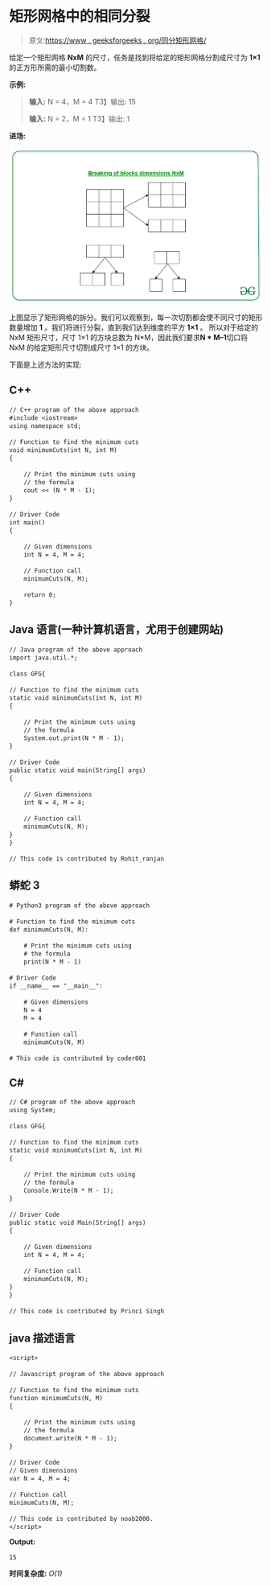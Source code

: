 # 矩形网格中的相同分裂

> 原文:[https://www . geeksforgeeks . org/同分矩形网格/](https://www.geeksforgeeks.org/identical-splitting-in-a-rectangular-grid/)

给定一个矩形网格 **NxM** 的尺寸，任务是找到将给定的矩形网格分割成尺寸为 **1×1** 的正方形所需的最小切割数。

**示例:**

> **输入:** N = 4，M = 4
> T3】输出: 15
> 
> **输入:** N = 2，M = 1
> T3】输出: 1

**进场:**

![](img/5a5990ffe92c646c51786c403540e6b3.png)

上图显示了矩形网格的拆分。我们可以观察到，每一次切割都会使不同尺寸的矩形数量增加 **1** 。我们将进行分裂，直到我们达到维度的平方 **1×1** 。
所以对于给定的 NxM 矩形尺寸，尺寸 1×1 的方块总数为 N*M，因此我们要求**N * M–1**切口将 NxM 的给定矩形尺寸切割成尺寸 1×1 的方块。

下面是上述方法的实现:

## C++

```
// C++ program of the above approach
#include <iostream>
using namespace std;

// Function to find the minimum cuts
void minimumCuts(int N, int M)
{

    // Print the minimum cuts using
    // the formula
    cout << (N * M - 1);
}

// Driver Code
int main()
{

    // Given dimensions
    int N = 4, M = 4;

    // Function call
    minimumCuts(N, M);

    return 0;
}
```

## Java 语言(一种计算机语言，尤用于创建网站)

```
// Java program of the above approach
import java.util.*;

class GFG{

// Function to find the minimum cuts
static void minimumCuts(int N, int M)
{

    // Print the minimum cuts using
    // the formula
    System.out.print(N * M - 1);
}

// Driver Code
public static void main(String[] args)
{

    // Given dimensions
    int N = 4, M = 4;

    // Function call
    minimumCuts(N, M);
}
}

// This code is contributed by Rohit_ranjan
```

## 蟒蛇 3

```
# Python3 program of the above approach

# Function to find the minimum cuts
def minimumCuts(N, M):

    # Print the minimum cuts using
    # the formula
    print(N * M - 1)

# Driver Code
if __name__ == "__main__":

    # Given dimensions
    N = 4
    M = 4

    # Function call
    minimumCuts(N, M)

# This code is contributed by coder001
```

## C#

```
// C# program of the above approach
using System;

class GFG{

// Function to find the minimum cuts
static void minimumCuts(int N, int M)
{

    // Print the minimum cuts using
    // the formula
    Console.Write(N * M - 1);
}

// Driver Code
public static void Main(String[] args)
{

    // Given dimensions
    int N = 4, M = 4;

    // Function call
    minimumCuts(N, M);
}
}

// This code is contributed by Princi Singh
```

## java 描述语言

```
<script>

// Javascript program of the above approach

// Function to find the minimum cuts
function minimumCuts(N, M)
{

    // Print the minimum cuts using
    // the formula
    document.write(N * M - 1);
}

// Driver Code
// Given dimensions
var N = 4, M = 4;

// Function call
minimumCuts(N, M);

// This code is contributed by noob2000.
</script>
```

**Output:** 

```
15
```

**时间复杂度:** *O(1)*